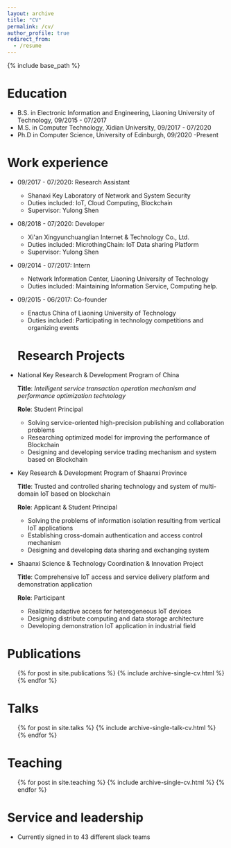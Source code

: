 ```yaml
---
layout: archive
title: "CV"
permalink: /cv/
author_profile: true
redirect_from:
  - /resume
---
```


{% include base_path %}

Education
======
* B.S. in Electronic Information and Engineering, Liaoning University of Technology, 09/2015 - 07/2017
* M.S. in Computer Technology, Xidian University, 09/2017 - 07/2020
* Ph.D in Computer Science, University of Edinburgh, 09/2020 -Present

Work experience
======
* 09/2017 - 07/2020: Research Assistant
  * Shanaxi Key Laboratory of Network and System Security
  * Duties included: IoT, Cloud Computing, Blockchain
  * Supervisor: Yulong Shen
* 08/2018 - 07/2020: Developer
  * Xi'an Xingyunchuanglian Internet & Technology Co., Ltd.
  * Duties included: MicrothingChain: IoT Data sharing Platform
  * Supervisor: Yulong Shen

* 09/2014 - 07/2017: Intern
  + Network Information Center, Liaoning University of Technology
  + Duties included: Maintaining Information Service, Computing help.
* 09/2015 - 06/2017: Co-founder
  + Enactus China of Liaoning University of Technology
  + Duties included: Participating in technology competitions and organizing events

  Research Projects
    ======
* National Key Research & Development Program of China

  **Title**: *Intelligent service transaction operation mechanism and performance optimization technology*

  **Role**: Student Principal

  + Solving service-oriented high-precision publishing and collaboration problems
  + Researching optimized model for improving the performance of Blockchain
  + Designing and developing service trading mechanism and system based on Blockchain

* Key Research & Development Program of Shaanxi Province
  
  **Title**: Trusted and controlled sharing technology and system of multi-domain IoT based on blockchain
  
  **Role**: Applicant & Student Principal
  
  * Solving the problems of information isolation resulting from vertical IoT applications
  * Establishing cross-domain authentication and access control mechanism
  * Designing and developing data sharing and exchanging system
  
* Shaanxi Science & Technology Coordination & Innovation Project

  **Title**: Comprehensive IoT access and service delivery platform and demonstration application

  **Role**: Participant

  + Realizing adaptive access for heterogeneous IoT devices
  + Designing distribute computing and data storage architecture
  + Developing demonstration IoT application in industrial field

Publications
======
  <ul>{% for post in site.publications %}
    {% include archive-single-cv.html %}
  {% endfor %}</ul>

Talks
======
  <ul>{% for post in site.talks %}
    {% include archive-single-talk-cv.html %}
  {% endfor %}</ul>

Teaching
======
  <ul>{% for post in site.teaching %}
    {% include archive-single-cv.html %}
  {% endfor %}</ul>

Service and leadership
======
* Currently signed in to 43 different slack teams
